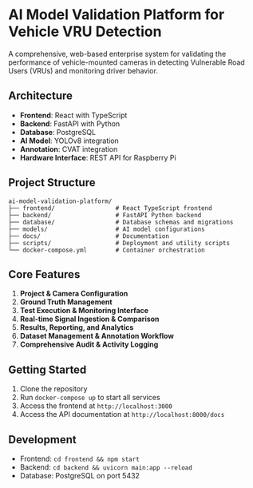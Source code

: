 # AI Model Validation Platform for Vehicle VRU Detection

A comprehensive, web-based enterprise system for validating the performance of vehicle-mounted cameras in detecting Vulnerable Road Users (VRUs) and monitoring driver behavior.

## Architecture

- **Frontend**: React with TypeScript
- **Backend**: FastAPI with Python
- **Database**: PostgreSQL
- **AI Model**: YOLOv8 integration
- **Annotation**: CVAT integration
- **Hardware Interface**: REST API for Raspberry Pi

## Project Structure

```
ai-model-validation-platform/
├── frontend/                 # React TypeScript frontend
├── backend/                  # FastAPI Python backend
├── database/                 # Database schemas and migrations
├── models/                   # AI model configurations
├── docs/                     # Documentation
├── scripts/                  # Deployment and utility scripts
└── docker-compose.yml        # Container orchestration
```

## Core Features

1. **Project & Camera Configuration**
2. **Ground Truth Management**
3. **Test Execution & Monitoring Interface**
4. **Real-time Signal Ingestion & Comparison**
5. **Results, Reporting, and Analytics**
6. **Dataset Management & Annotation Workflow**
7. **Comprehensive Audit & Activity Logging**

## Getting Started

1. Clone the repository
2. Run `docker-compose up` to start all services
3. Access the frontend at `http://localhost:3000`
4. Access the API documentation at `http://localhost:8000/docs`

## Development

- Frontend: `cd frontend && npm start`
- Backend: `cd backend && uvicorn main:app --reload`
- Database: PostgreSQL on port 5432